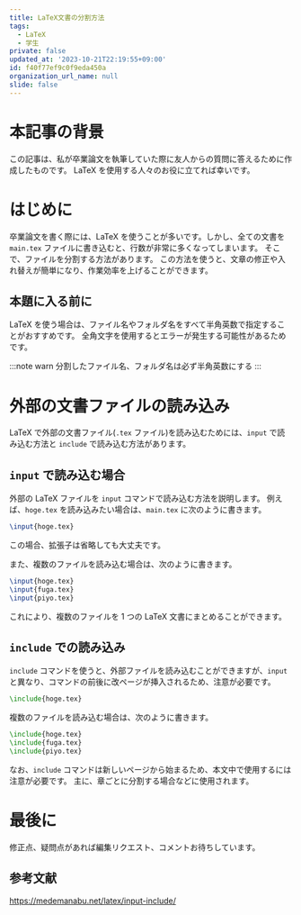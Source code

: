 ```yaml
---
title: LaTeX文書の分割方法
tags:
  - LaTeX
  - 学生
private: false
updated_at: '2023-10-21T22:19:55+09:00'
id: f40f77ef9c0f9eda450a
organization_url_name: null
slide: false
---
```

<!-- textlint-disable -->
# 本記事の背景
この記事は、私が卒業論文を執筆していた際に友人からの質問に答えるために作成したものです。
LaTeX を使用する人々のお役に立てれば幸いです。

# はじめに
卒業論文を書く際には、LaTeX を使うことが多いです。しかし、全ての文書を `main.tex` ファイルに書き込むと、行数が非常に多くなってしまいます。
そこで、ファイルを分割する方法があります。
この方法を使うと、文章の修正や入れ替えが簡単になり、作業効率を上げることができます。

## 本題に入る前に
LaTeX を使う場合は、ファイル名やフォルダ名をすべて半角英数で指定することがおすすめです。
全角文字を使用するとエラーが発生する可能性があるためです。

:::note warn
分割したファイル名、フォルダ名は必ず半角英数にする
:::

# 外部の文書ファイルの読み込み
LaTeX で外部の文書ファイル(`.tex` ファイル)を読み込むためには、`input` で読み込む方法と `include` で読み込む方法があります。

## `input` で読み込む場合
外部の LaTeX ファイルを `input` コマンドで読み込む方法を説明します。
例えば、`hoge.tex` を読み込みたい場合は、`main.tex` に次のように書きます。

```main.tex
\input{hoge.tex}
```
この場合、拡張子は省略しても大丈夫です。

また、複数のファイルを読み込む場合は、次のように書きます。
```main.tex
\input{hoge.tex}
\input{fuga.tex}
\input{piyo.tex}
```
これにより、複数のファイルを 1 つの LaTeX 文書にまとめることができます。

## `include` での読み込み
`include` コマンドを使うと、外部ファイルを読み込むことができますが、`input` と異なり、コマンドの前後に改ページが挿入されるため、注意が必要です。

```main.tex
\include{hoge.tex}
```
複数のファイルを読み込む場合は、次のように書きます。

```hoge.tex
\include{hoge.tex}
\include{fuga.tex}
\include{piyo.tex}
```
なお、`include` コマンドは新しいページから始まるため、本文中で使用するには注意が必要です。
主に、章ごとに分割する場合などに使用されます。

# 最後に
修正点、疑問点があれば編集リクエスト、コメントお待ちしています。

## 参考文献

https://medemanabu.net/latex/input-include/
<!-- textlint-enable -->
